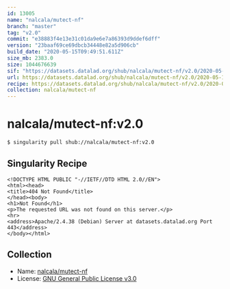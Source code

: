 ```yaml
---
id: 13005
name: "nalcala/mutect-nf"
branch: "master"
tag: "v2.0"
commit: "e38883f4e13e31c01da9e6e7a86393d9ddef6dff"
version: "23baaf69ce69dbcb34448e82a5d906cb"
build_date: "2020-05-15T09:49:51.611Z"
size_mb: 2383.0
size: 1044676639
sif: "https://datasets.datalad.org/shub/nalcala/mutect-nf/v2.0/2020-05-15-e38883f4-23baaf69/23baaf69ce69dbcb34448e82a5d906cb.sif"
url: https://datasets.datalad.org/shub/nalcala/mutect-nf/v2.0/2020-05-15-e38883f4-23baaf69/
recipe: https://datasets.datalad.org/shub/nalcala/mutect-nf/v2.0/2020-05-15-e38883f4-23baaf69/Singularity
collection: nalcala/mutect-nf
---
```


# nalcala/mutect-nf:v2.0

```bash
$ singularity pull shub://nalcala/mutect-nf:v2.0
```

## Singularity Recipe

```singularity
<!DOCTYPE HTML PUBLIC "-//IETF//DTD HTML 2.0//EN">
<html><head>
<title>404 Not Found</title>
</head><body>
<h1>Not Found</h1>
<p>The requested URL was not found on this server.</p>
<hr>
<address>Apache/2.4.38 (Debian) Server at datasets.datalad.org Port 443</address>
</body></html>
```

## Collection

 - Name: [nalcala/mutect-nf](https://github.com/nalcala/mutect-nf)
 - License: [GNU General Public License v3.0](https://api.github.com/licenses/gpl-3.0)

